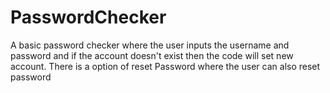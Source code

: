 # PasswordChecker
A basic password checker where the user inputs the username and password and if the account doesn't exist then the code will set new account. There is a option of reset Password where the user can also reset password
